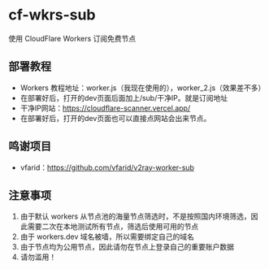 # cf-wkrs-sub

使用 CloudFlare Workers 订阅免费节点

## 部署教程

- Workers 教程地址：worker.js（我现在使用的），worker_2.js（效果差不多）
- 在部署好后，打开的dev页面后面加上/sub/干净IP。就是订阅地址
- 干净IP网站：https://cloudflare-scanner.vercel.app/
- 在部署好后，打开的dev页面也可以直接点网站会出来节点。

## 鸣谢项目

- vfarid：https://github.com/vfarid/v2ray-worker-sub

## 注意事项

1. 由于默认 workers 从节点池的海量节点筛选时，不是按照国内环境筛选，因此需要二次在本地测试所有节点，筛选后使用可用的节点
2. 由于 workers.dev 域名被墙，所以需要绑定自己的域名
3. 由于节点均为公用节点，因此请勿在节点上登录自己的重要账户数据
4. 请勿滥用！
